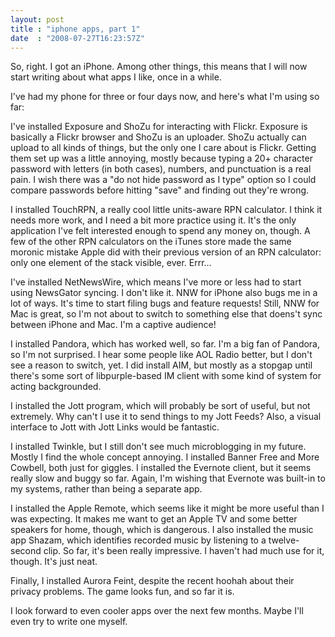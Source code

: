 ```yaml
---
layout: post
title : "iphone apps, part 1"
date  : "2008-07-27T16:23:57Z"
---
```

So, right.  I got an iPhone.  Among other things, this means that I will now start writing about what apps I like, once in a while.

I've had my phone for three or four days now, and here's what I'm using so far:

I've installed Exposure and ShoZu for interacting with Flickr.  Exposure is basically a Flickr browser and ShoZu is an uploader.  ShoZu actually can upload to all kinds of things, but the only one I care about is Flickr.  Getting them set up was a little annoying, mostly because typing a 20+ character password with letters (in both cases), numbers, and punctuation is a real pain.  I wish there was a "do not hide password as I type" option so I could compare passwords before hitting "save" and finding out they're wrong.

I installed TouchRPN, a really cool little units-aware RPN calculator.  I think it needs more work, and I need a bit more practice using it.  It's the only application I've felt interested enough to spend any money on, though.  A few of the other RPN calculators on the iTunes store made the same moronic mistake Apple did with their previous version of an RPN calculator: only one element of the stack visible, ever.  Errr...

I've installed NetNewsWire, which means I've more or less had to start using NewsGator syncing.  I don't like it.  NNW for iPhone also bugs me in a lot of ways.  It's time to start filing bugs and feature requests!  Still, NNW for Mac is great, so I'm not about to switch to something else that doens't sync between iPhone and Mac.  I'm a captive audience!

I installed Pandora, which has worked well, so far.  I'm a big fan of Pandora, so I'm not surprised.  I hear some people like AOL Radio better, but I don't see a reason to switch, yet.  I did install AIM, but mostly as a stopgap until there's some sort of libpurple-based IM client with some kind of system for acting backgrounded.

I installed the Jott program, which will probably be sort of useful, but not extremely.  Why can't I use it to send things to my Jott Feeds?  Also, a visual interface to Jott with Jott Links would be fantastic.

I installed Twinkle, but I still don't see much microblogging in my future. Mostly I find the whole concept annoying.  I installed Banner Free and More Cowbell, both just for giggles.  I installed the Evernote client, but it seems really slow and buggy so far.  Again, I'm wishing that Evernote was built-in to my systems, rather than being a separate app.

I installed the Apple Remote, which seems like it might be more useful than I was expecting.  It makes me want to get an Apple TV and some better speakers for home, though, which is dangerous.  I also installed the music app Shazam, which identifies recorded music by listening to a twelve-second clip.  So far, it's been really impressive.  I haven't had much use for it, though.  It's just neat.

Finally, I installed Aurora Feint, despite the recent hoohah about their privacy problems.  The game looks fun, and so far it is.

I look forward to even cooler apps over the next few months.  Maybe I'll even try to write one myself. 
